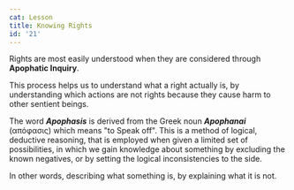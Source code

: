 ```yaml
---
cat: Lesson
title: Knowing Rights
id: '21'
---
```


<span class="desc">Rights are most easily understood when they are considered through <b class="font-bold underline">Apophatic Inquiry</b>.</span>

This process helps us to understand what a right actually is, by understanding which actions are not rights because they cause harm to other sentient beings.

The word **_Apophasis_** is derived from the Greek noun **_Apophanai_** (απόφασις) which means "to Speak off". This is a method of logical, deductive reasoning, that is employed when given a limited set of possibilities, in which we gain knowledge about something by excluding the known negatives, or by setting the logical inconsistencies to the side.

In other words, describing what something is, by explaining what it is not.